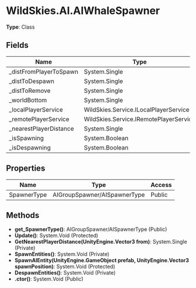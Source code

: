 ﻿# WildSkies.AI.AIWhaleSpawner

**Type**: Class

## Fields

| Name | Type | Access |
|------|------|--------|
| _distFromPlayerToSpawn | System.Single | Private |
| _distToDespawn | System.Single | Private |
| _distToRemove | System.Single | Private |
| _worldBottom | System.Single | Private |
| _localPlayerService | WildSkies.Service.ILocalPlayerService | Private |
| _remotePlayerService | WildSkies.Service.IRemotePlayerService | Private |
| _nearestPlayerDistance | System.Single | Public |
| _isSpawning | System.Boolean | Private |
| _isDespawning | System.Boolean | Private |

## Properties

| Name | Type | Access |
|------|------|--------|
| SpawnerType | AIGroupSpawner/AISpawnerType | Public |

## Methods

- **get_SpawnerType()**: AIGroupSpawner/AISpawnerType (Public)
- **Update()**: System.Void (Protected)
- **GetNearestPlayerDistance(UnityEngine.Vector3 from)**: System.Single (Private)
- **SpawnEntities()**: System.Void (Private)
- **SpawnAIEntity(UnityEngine.GameObject prefab, UnityEngine.Vector3 spawnPosition)**: System.Void (Protected)
- **DespawnEntities()**: System.Void (Private)
- **.ctor()**: System.Void (Public)

